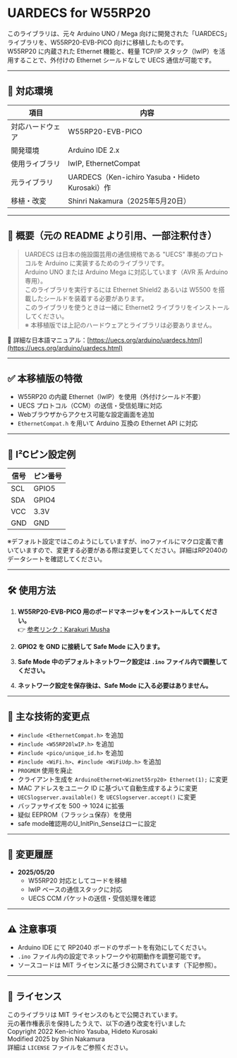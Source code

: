 # UARDECS for W55RP20

このライブラリは、元々 Arduino UNO / Mega 向けに開発された「UARDECS」ライブラリを、W55RP20-EVB-PICO 向けに移植したものです。  
W55RP20 に内蔵された Ethernet 機能と、軽量 TCP/IP スタック（lwIP）を活用することで、外付けの Ethernet シールドなしで UECS 通信が可能です。

---

## 🔧 対応環境

| 項目             | 内容                                      |
|------------------|-------------------------------------------|
| 対応ハードウェア | W55RP20-EVB-PICO                          |
| 開発環境         | Arduino IDE 2.x                           |
| 使用ライブラリ   | lwIP, EthernetCompat                      |
| 元ライブラリ     | UARDECS（Ken-ichiro Yasuba・Hideto Kurosaki）作         |
| 移植・改変       | Shinri Nakamura（2025年5月20日）                  |

---

## 📌 概要（元の README より引用、一部注釈付き）

> UARDECS は日本の施設園芸用の通信規格である "UECS" 準拠のプロトコルを Arduino に実装するためのライブラリです。  
> Arduino UNO または Arduino Mega に対応しています（AVR 系 Arduino 専用）。  
> このライブラリを実行するには Ethernet Shield2 あるいは W5500 を搭載したシールドを装着する必要があります。  
> このライブラリを使うときは一緒に Ethernet2 ライブラリをインストールしてください。  
> ※ 本移植版では上記のハードウェアとライブラリは必要ありません。

📘 詳細な日本語マニュアル：[https://uecs.org/arduino/uardecs.html](https://uecs.org/arduino/uardecs.html)

---

## ✅ 本移植版の特徴

- W55RP20 の内蔵 Ethernet（lwIP）を使用（外付けシールド不要）
- UECS プロトコル（CCM）の送信・受信処理に対応
- Webブラウザからアクセス可能な設定画面を追加
- `EthernetCompat.h` を用いて Arduino 互換の Ethernet API に対応

---

## 🔌 I²Cピン設定例

| 信号 | ピン番号 |
|------|----------|
| SCL  | GPIO5    |
| SDA  | GPIO4    |
| VCC  | 3.3V     |
| GND  | GND      |

※デフォルト設定ではこのようにしていますが、inoファイルにマクロ定義で書いていますので、変更する必要がある際は変更してください。詳細はRP2040のデータシートを確認してください。

---

## 🛠️ 使用方法

1. **W55RP20-EVB-PICO 用のボードマネージャをインストールしてください。**  
   👉 [参考リンク：Karakuri Musha](https://karakuri-musha.com/inside-technology/arduino-raspberrypi-pico-helloworld01/)

2. **GPIO2 を GND に接続して Safe Mode に入ります。**

3. **Safe Mode 中のデフォルトネットワーク設定は `.ino` ファイル内で調整してください。**

4. **ネットワーク設定を保存後は、Safe Mode に入る必要はありません。**

---

## 🔧 主な技術的変更点

- `#include <EthernetCompat.h>` を追加
- `#include <W55RP20lwIP.h>` を追加
- `#include <pico/unique_id.h>` を追加
- `#include <WiFi.h>`、`#include <WiFiUdp.h>` を追加
- `PROGMEM` 使用を廃止
- クライアント生成を `ArduinoEthernet<Wiznet55rp20> Ethernet(1);` に変更
- MAC アドレスをユニーク ID に基づいて自動生成するように変更
- `UECSlogserver.available()` を `UECSlogserver.accept()` に変更
- バッファサイズを 500 → 1024 に拡張
- 疑似 EEPROM（フラッシュ保存）を使用
- safe mode確認用のU_InitPin_Senseはローに設定

---

## 🔄 変更履歴

- **2025/05/20**  
  - W55RP20 対応としてコードを移植  
  - lwIP ベースの通信スタックに対応  
  - UECS CCM パケットの送信・受信処理を確認  

---

## ⚠ 注意事項

- Arduino IDE にて RP2040 ボードのサポートを有効にしてください。
- `.ino` ファイル内の設定でネットワークや初期動作を調整可能です。
- ソースコードは MIT ライセンスに基づき公開されています（下記参照）。

---

## 📜 ライセンス

このライブラリは MIT ライセンスのもとで公開されています。  
元の著作権表示を保持したうえで、以下の通り改変を行いました<br>
Copyright 2022 Ken-ichiro Yasuba, Hideto Kurosaki<br>
Modified 2025 by Shin Nakamura<br>
詳細は `LICENSE` ファイルをご参照ください。

